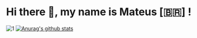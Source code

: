 # Hi there 👋, my name is Mateus [:brazil:] !

![1](https://github-readme-stats.vercel.app/api/top-langs/?username=mateuspinto&theme=dracula)
  [![Anurag's github stats](https://github-readme-stats.vercel.app/api?username=mateuspinto&show_icons=true&theme=dracula)](https://github.com/anuraghazra/github-readme-stats)

